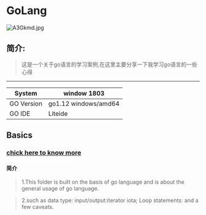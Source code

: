 # **GoLang**

![A3Gkmd.jpg](https://s2.ax1x.com/2019/03/21/A3Gkmd.jpg)




## 简介:
  > 这是一个关于go语言的学习案例,在这里主要分享一下我学习go语言的一些心得

---

System | window 1803
--- | ---
GO Version |  go1.12 windows/amd64
GO IDE | Liteide



  
## **Basics**

### [chick here to know more](https://github.com/hfg123/GoLang/tree/master/Basics)

#### 简介
   
>1.This folder is built on the basis of go language and is about the general usage of go language.

>2.such as data type: input/output:iterator iota; Loop statements: and a few caveats.

